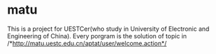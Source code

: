 # matu
This is a project for UESTCer(who study in University of Electronic and Engineering of China).
Every porgram is the solution of topic in /*http://matu.uestc.edu.cn/aptat/user/welcome.action*/
